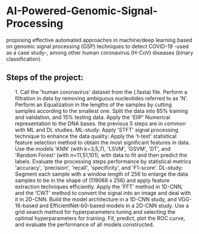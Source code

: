 # AI-Powered-Genomic-Signal-Processing
proposing effective automated approaches in machine/deep learning based on genomic signal processing (GSP) techniques to detect COVID-19 -used as a case study-, among other human coronavirus (H-CoV) diseases (binary classification).
## Steps of the project:
  <ol>
1. Call the 'human coronavirus' dataset from the (.fasta) file.
  Perform a filtration in data by removing ambiguous nucleotides referred to as 'N'.
  Perform an Equalization in the lengths of the samples by cutting samples according to the smallest one.
  Split the data into 85% training and validation, and 15% testing data.
  Apply the 'EIIP' Numerical representation to the DNA bases.
the previous 5 steps are in common with ML and DL studies.
  ML-study:
     Apply 'STFT' signal processing technique to enhance the data quality:
     Apply the 't-test' statistical feature selection method to obtain the most significant features in data.
     Use the models 'KNN' (with k=3,5,7), 'LSVM', 'GSVM', 'DT', and 'Random Forest' (with n=11,51,101), with data to fit and then predict the labels.
     Evaluate the processing steps performance by statistical metrics 'accuracy', 'precision', 'recall', 'specificity', and 'F1-score'.
  DL-study:
     Segment each sample with a window length of 256 to enlarge the data samples to be in the shape of (119068 x 256) and apply feature extraction techniques efficiently. 
     Apply the 'FFT' method in 1D-CNN, and the 'CWT' method to convert the signal into an image and deal with it in 2D-CNN.
     Build the model architecture in a 1D-CNN study, and VGG-16-based and EfficientNet-b0-based models in a 2D-CNN study.
     Use a grid search method for hyperparameters tuning and selecting the optimal hyperparameters for training.
     Fit, predict, plot the ROC curve, and evaluate the performance of all models constructed. 
     
     
     
    
